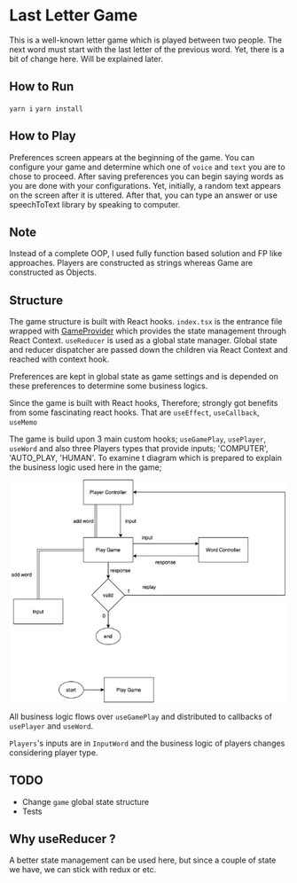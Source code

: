 # Last Letter Game
This is a well-known letter game which is played between two people. The next word must start with the last letter of the previous word. 
Yet, there is a bit of change here. Will be explained later.

## How to Run
`yarn i` `yarn install`

## How to Play
Preferences screen appears at the beginning of the game. You can configure your game
and determine which one of `voice` and `text` you are to chose to proceed.
After saving preferences you can begin saying words as you are done with your configurations. 
Yet, initially, a random text appears on the screen after it is uttered. After that,
you can type an answer or use speechToText library by speaking to computer.

## Note
Instead of a complete OOP, I used fully function based solution and FP like approaches.
Players are constructed as strings whereas Game are constructed as Objects.

## Structure
The game structure is built with React hooks. `index.tsx` is the entrance file wrapped with 
[GameProvider](./src/context/GameProvider.tsx) which provides the state management through React Context. `useReducer` 
is used as a global state manager. Global state and reducer dispatcher are passed down the children via React Context and  
reached with context hook.

Preferences are kept in global state as game settings and is depended on these preferences to determine some business logics.

Since the game is built with React hooks, Therefore; strongly got benefits from some fascinating react hooks.
That are `useEffect`,  `useCallback`, `useMemo`

The game is build upon 3 main custom hooks; `useGamePlay`, `usePlayer`, `useWord` 
and also three Players types that provide inputs; 'COMPUTER', 'AUTO_PLAY, 'HUMAN'. To examine
t diagram which is prepared to explain the business logic used here in the game;

![Last letter diagram](./src/assets/last-letter.jpg?raw=true "Last letter diagram")

All business logic flows over `useGamePlay` and distributed to callbacks of  `usePlayer` and `useWord`.

`Players`'s inputs are in `InputWord` and the business logic of players 
changes considering player type.

## TODO
 - Change `game` global state structure
 - Tests

## Why useReducer ?
A better state management can be used here, but since a couple of state we have, 
we can stick with redux or etc.
